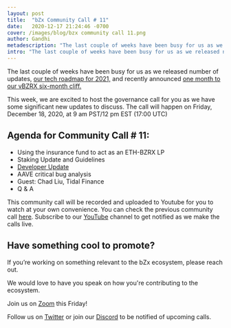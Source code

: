 ```yaml
---
layout: post
title:  "bZx Community Call # 11"
date:   2020-12-17 21:24:46 -0700
cover: /images/blog/bzx community call 11.png
author: Gandhi
metadescription: "The last couple of weeks have been busy for us as we released number of updates, our roadmap, and recently announced one month to our vBZRX six-month cliff"
intro: "The last couple of weeks have been busy for us as we released number of updates, our roadmap, and recently announced one month to our vBZRX six-month cliff"
---
```


The last couple of weeks have been busy for us as we released number of updates, [our tech roadmap for 2021,](https://bzx.network/blog/roadmap-2021) and recently announced [one month to our vBZRX six-month cliff.](https://bzx.network/blog/an-update-on-vbzrx-holdings)

This week, we are excited to host the governance call for you as we have some significant new updates to discuss. The call will happen on Friday, December 18, 2020, at 9 am PST/12 pm EST (17:00 UTC)

## Agenda for Community Call # 11:

- Using the insurance fund to act as an ETH-BZRX LP
- Staking Update and Guidelines
- [Developer Update](https://bzx.network/blog/dev-update-4)
- AAVE critical bug analysis
- Guest: Chad Liu, Tidal Finance
- Q & A


This community call will be recorded and uploaded to Youtube for you to watch at your own convenience. You can check the previous community call [here](https://youtu.be/ugfKn5Bu9IU). Subscribe to our [YouTube](https://www.youtube.com/channel/UCc9PZUDy2IMs5j0DcOq3egQ) channel to get notified as we make the calls live.



## Have something cool to promote?

If you’re working on something relevant to the bZx ecosystem, please reach out.

We would love to have you speak on how you're contributing to the ecosystem.

Join us on [Zoom](https://zoom.us/j/97332777369) this Friday!

Follow us on [Twitter](https://twitter.com/bzxHQ) or join our [Discord](https://bzx.network/discord) to be notified of upcoming calls.
